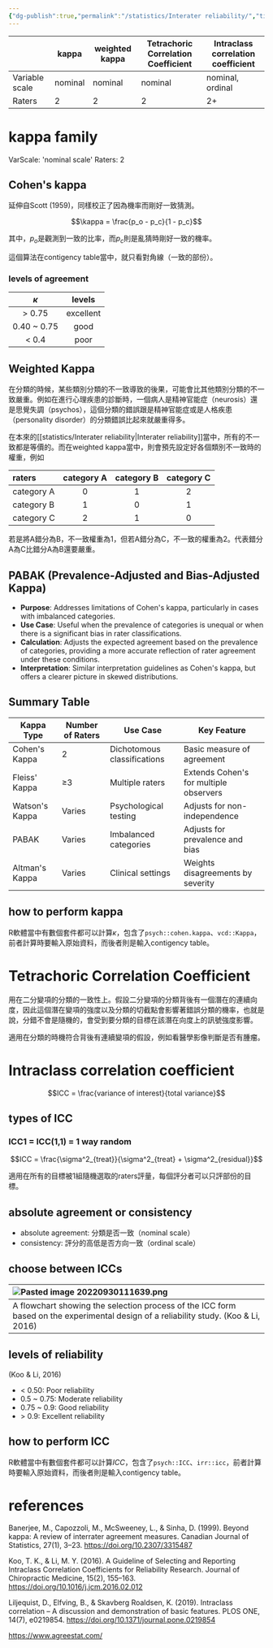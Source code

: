 ```yaml
---
{"dg-publish":true,"permalink":"/statistics/Interater reliability/","title":"Interater reliability","tags":["docs","reliability","agreement","nominal","statistics"],"created":"2022-09-29","updated":"2025-08-01T22:13"}
---
```



|                | kappa   | weighted kappa | Tetrachoric Correlation Coefficient | Intraclass correlation coefficient |
| -------------- | ------- | -------------- | ----------------------------------- | ---------------------------------- |
| Variable scale | nominal | nominal        | nominal                             | nominal, ordinal                   |
| Raters         | 2       | 2              | 2                                   | 2+                                 |



# kappa family

VarScale: 'nominal scale'
Raters: 2

## Cohen's kappa

延伸自Scott (1959)，同樣校正了因為機率而剛好一致猜測。

$$\kappa = \frac{p_o - p_c}{1 - p_c}$$

其中，$p_o$是觀測到一致的比率，而$p_c$則是亂猜時剛好一致的機率。

這個算法在contigency table當中，就只看對角線（一致的部份）。

### levels of agreement

|  $\kappa$   |  levels   |
|:-----------:|:---------:|
|   > 0.75    | excellent |
| 0.40 ~ 0.75 |   good    |
|    < 0.4    |   poor    |


## Weighted Kappa

在分類的時候，某些類別分類的不一致導致的後果，可能會比其他類別分類的不一致嚴重。例如在進行心理疾患的診斷時，一個病人是精神官能症（neurosis）還是思覺失調（psychos），這個分類的錯誤跟是精神官能症或是人格疾患（personality disorder）的分類錯誤比起來就嚴重得多。

在本來的[[statistics/Interater reliability\|Interater reliability]]當中，所有的不一致都是等價的。而在weighted kappa當中，則會預先設定好各個類別不一致時的權重，例如

| raters     | category A | category B | category C |
|:---------- |:----------:|:----------:|:----------:|
| category A |     0      |     1      |     2      |
| category B |     1      |     0      |     1      |
| category C |     2      |     1      |     0      |

若是將A錯分為B，不一致權重為1，但若A錯分為C，不一致的權重為2。代表錯分A為C比錯分A為B還要嚴重。

## PABAK (Prevalence-Adjusted and Bias-Adjusted Kappa)

- **Purpose**: Addresses limitations of Cohen's kappa, particularly in cases with imbalanced categories.
- **Use Case**: Useful when the prevalence of categories is unequal or when there is a significant bias in rater classifications.
- **Calculation**: Adjusts the expected agreement based on the prevalence of categories, providing a more accurate reflection of rater agreement under these conditions.
- **Interpretation**: Similar interpretation guidelines as Cohen's kappa, but offers a clearer picture in skewed distributions.

## Summary Table

| Kappa Type     | Number of Raters | Use Case                    | Key Feature                            |
| -------------- | ---------------- | --------------------------- | -------------------------------------- |
| Cohen's Kappa  | 2                | Dichotomous classifications | Basic measure of agreement             |
| Fleiss' Kappa  | ≥3               | Multiple raters             | Extends Cohen's for multiple observers |
| Watson's Kappa | Varies           | Psychological testing       | Adjusts for non-independence           |
| PABAK          | Varies           | Imbalanced categories       | Adjusts for prevalence and bias        |
| Altman's Kappa | Varies           | Clinical settings           | Weights disagreements by severity      |


## how to perform kappa

R軟體當中有數個套件都可以計算$\kappa$，包含了`psych::cohen.kappa`、`vcd::Kappa`，前者計算時要輸入原始資料，而後者則是輸入contigency table。


# Tetrachoric Correlation Coefficient

用在二分變項的分類的一致性上。假設二分變項的分類背後有一個潛在的連續向度，因此這個潛在變項的強度以及分類的切截點會影響著錯誤分類的機率，也就是說，分錯不會是隨機的，會受到要分類的目標在該潛在向度上的訊號強度影響。

適用在分類的時機符合背後有連續變項的假設，例如看醫學影像判斷是否有腫瘤。

# Intraclass correlation coefficient

$$ICC = \frac{variance of interest}{total variance}$$

## types of ICC

### ICC1 = ICC(1,1) = 1 way random

$$ICC = \frac{\sigma^2_{treat}}{\sigma^2_{treat} + \sigma^2_{residual}}$$

適用在所有的目標被1組隨機選取的raters評量，每個評分者可以只評部份的目標。

## absolute agreement or consistency

- absolute agreement: 分類是否一致（nominal scale）
- consistency: 評分的高低是否方向一致（ordinal scale）

## choose between ICCs

| ![Pasted image 20220930111639.png](/img/user/statistics/Pasted%20image%2020220930111639.png) |
| :----------------------------------- |
| A flowchart showing the selection process of the ICC form based on the experimental design of a reliability study. (Koo & Li, 2016)                                     |

## levels of reliability

(Koo & Li, 2016)

- < 0.50: Poor reliability
- 0.5 ~ 0.75: Moderate reliability
- 0.75 ~ 0.9: Good reliability
- \> 0.9: Excellent reliability

## how to perform ICC

R軟體當中有數個套件都可以計算$ICC$，包含了`psych::ICC`、`irr::icc`，前者計算時要輸入原始資料，而後者則是輸入contigency table。

# references

Banerjee, M., Capozzoli, M., McSweeney, L., & Sinha, D. (1999). Beyond kappa: A review of interrater agreement measures. Canadian Journal of Statistics, 27(1), 3–23. https://doi.org/10.2307/3315487

Koo, T. K., & Li, M. Y. (2016). A Guideline of Selecting and Reporting Intraclass Correlation Coefficients for Reliability Research. Journal of Chiropractic Medicine, 15(2), 155–163. https://doi.org/10.1016/j.jcm.2016.02.012

Liljequist, D., Elfving, B., & Skavberg Roaldsen, K. (2019). Intraclass correlation – A discussion and demonstration of basic features. PLOS ONE, 14(7), e0219854. https://doi.org/10.1371/journal.pone.0219854

https://www.agreestat.com/
